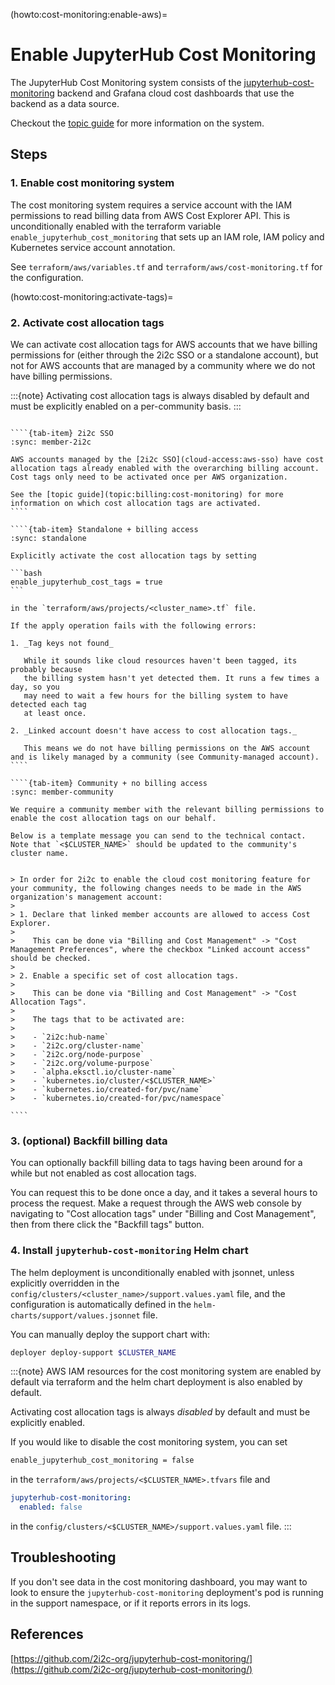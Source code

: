 (howto:cost-monitoring:enable-aws)=
# Enable JupyterHub Cost Monitoring

The JupyterHub Cost Monitoring system consists of the [jupyterhub-cost-monitoring](https://github.com/2i2c-org/jupyterhub-cost-monitoring/) backend and Grafana cloud cost dashboards
that use the backend as a data source.

Checkout the [topic guide](topic:billing:cost-monitoring) for more information on the system.

## Steps

### 1. Enable cost monitoring system

The cost monitoring system requires a service account with the IAM permissions to read billing data from AWS Cost Explorer API. This is unconditionally enabled with the terraform variable `enable_jupyterhub_cost_monitoring` that sets up an IAM role, IAM policy and Kubernetes service account annotation.

See `terraform/aws/variables.tf` and `terraform/aws/cost-monitoring.tf` for the configuration.

(howto:cost-monitoring:activate-tags)=
### 2. Activate cost allocation tags

We can activate cost allocation tags for AWS accounts that we have billing permissions for (either through the 2i2c SSO or a standalone account), but not for AWS accounts that are managed by a community where we do not have billing permissions.

:::{note}
Activating cost allocation tags is always disabled by default and must be explicitly enabled on a per-community basis.
:::

`````{tab-set}

````{tab-item} 2i2c SSO
:sync: member-2i2c

AWS accounts managed by the [2i2c SSO](cloud-access:aws-sso) have cost allocation tags already enabled with the overarching billing account. Cost tags only need to be activated once per AWS organization.

See the [topic guide](topic:billing:cost-monitoring) for more information on which cost allocation tags are activated.
````

````{tab-item} Standalone + billing access
:sync: standalone

Explicitly activate the cost allocation tags by setting

```bash
enable_jupyterhub_cost_tags = true
```

in the `terraform/aws/projects/<cluster_name>.tf` file.

If the apply operation fails with the following errors:

1. _Tag keys not found_

   While it sounds like cloud resources haven't been tagged, its probably because
   the billing system hasn't yet detected them. It runs a few times a day, so you
   may need to wait a few hours for the billing system to have detected each tag
   at least once.

2. _Linked account doesn't have access to cost allocation tags._

   This means we do not have billing permissions on the AWS account and is likely managed by a community (see Community-managed account).
````

````{tab-item} Community + no billing access
:sync: member-community

We require a community member with the relevant billing permissions to enable the cost allocation tags on our behalf.

Below is a template message you can send to the technical contact. Note that `<$CLUSTER_NAME>` should be updated to the community's cluster name.


> In order for 2i2c to enable the cloud cost monitoring feature for your community, the following changes needs to be made in the AWS organization's management account:
> 
> 1. Declare that linked member accounts are allowed to access Cost Explorer.
> 
>    This can be done via "Billing and Cost Management" -> "Cost Management Preferences", where the checkbox "Linked account access" should be checked.
> 
> 2. Enable a specific set of cost allocation tags.
> 
>    This can be done via "Billing and Cost Management" -> "Cost Allocation Tags".
> 
>    The tags that to be activated are:
> 
>    - `2i2c:hub-name`
>    - `2i2c.org/cluster-name`
>    - `2i2c.org/node-purpose`
>    - `2i2c.org/volume-purpose`
>    - `alpha.eksctl.io/cluster-name`
>    - `kubernetes.io/cluster/<$CLUSTER_NAME>`
>    - `kubernetes.io/created-for/pvc/name`
>    - `kubernetes.io/created-for/pvc/namespace`

````

`````

### 3. (optional) Backfill billing data

You can optionally backfill billing data to tags having been around for a while
but not enabled as cost allocation tags.

You can request this to be done once a day, and it takes a several hours to
process the request. Make a request through the AWS web console by navigating to
"Cost allocation tags" under "Billing and Cost Management", then from there
click the "Backfill tags" button.

### 4. Install `jupyterhub-cost-monitoring` Helm chart

The helm deployment is unconditionally enabled with jsonnet, unless explicitly overridden in the `config/clusters/<cluster_name>/support.values.yaml` file, and the configuration is automatically defined in the `helm-charts/support/values.jsonnet` file.

You can manually deploy the support chart with:

```bash
deployer deploy-support $CLUSTER_NAME
```

:::{note}
AWS IAM resources for the cost monitoring system are enabled by default via terraform and the helm chart deployment is also enabled by default.

Activating cost allocation tags is always *disabled* by default and must be explicitly enabled.

If you would like to disable the cost monitoring system, you can set

```bash
enable_jupyterhub_cost_monitoring = false
```

in the `terraform/aws/projects/<$CLUSTER_NAME>.tfvars` file and

```yaml
jupyterhub-cost-monitoring:
  enabled: false
```

in the `config/clusters/<$CLUSTER_NAME>/support.values.yaml` file.
:::

## Troubleshooting

If you don't see data in the cost monitoring dashboard, you may want to look to
ensure the `jupyterhub-cost-monitoring` deployment's pod is running in the support namespace, or if it reports errors in its logs.

## References

[https://github.com/2i2c-org/jupyterhub-cost-monitoring/](https://github.com/2i2c-org/jupyterhub-cost-monitoring/)
